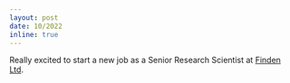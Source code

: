 ```yaml
---
layout: post
date: 10/2022
inline: true
---
```


Really excited to start a new job as a Senior Research Scientist at [Finden Ltd](https://www.finden.co.uk).